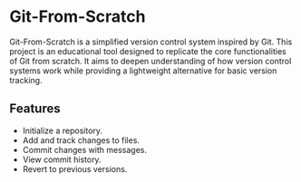 # Git-From-Scratch

Git-From-Scratch is a simplified version control system inspired by Git. This project is an educational tool designed to replicate the core functionalities of Git from scratch. It aims to deepen understanding of how version control systems work while providing a lightweight alternative for basic version tracking.

## Features
- Initialize a repository.
- Add and track changes to files.
- Commit changes with messages.
- View commit history.
- Revert to previous versions.
